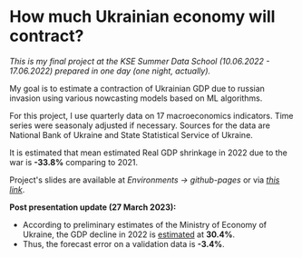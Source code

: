 # How much Ukrainian economy will contract?

*This is my final project at the KSE Summer Data School (10.06.2022 - 17.06.2022) prepared in one day (one night, actually).*

My goal is to estimate a contraction of Ukrainian GDP due to russian invasion using various nowcasting models based on ML algorithms.

For this project, I use quarterly data on 17 macroeconomics indicators. Time series were seasonaly adjusted if necessary. Sources for the data are National Bank of Ukraine and State Statistical Service of Ukraine.

It is estimated that mean estimated Real GDP shrinkage in 2022 due to the war is **-33.8%** comparing to 2021.

Project's slides are available at *Environments -> github-pages* or via [*this link*](https://horovoi.github.io/final-project-Horovoi/).

**Post presentation update (27 March 2023):**
- According to preliminary estimates of the Ministry of Economy of Ukraine, the GDP decline in 2022 is [estimated](https://www.kmu.gov.ua/en/news/minekonomiky-poperedno-otsiniuie-padinnia-vvp-v-2022-rotsi-na-rivni-304) at **30.4%**.
- Thus, the forecast error on a validation data is **-3.4%**.
